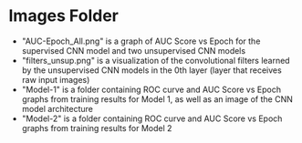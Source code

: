 Images Folder
=========================
- "AUC-Epoch_All.png" is a graph of AUC Score vs Epoch for the supervised CNN model and two unsupervised CNN models
- "filters_unsup.png" is a visualization of the convolutional filters learned by the unsupervised CNN models in the 0th layer (layer that receives raw input images)
- "Model-1" is a folder containing ROC curve and AUC Score vs Epoch graphs from training results for Model 1, as well as an image of the CNN model architecture
- "Model-2" is a folder containing ROC curve and AUC Score vs Epoch graphs from training results for Model 2 
